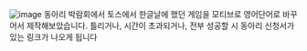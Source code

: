 ![image](https://github.com/user-attachments/assets/17d1e36b-88a3-4f76-94b6-d8fc67ead521)
동아리 박람회에서 토스에서 한글날에 했던 게임을 모티브로 영어단어로 바꾸어서 제작해보았습니다.
틀리거나, 시간이 초과되거나, 전부 성공할 시 동아리 신청서가 있는 링크가 나오게 됩니다
